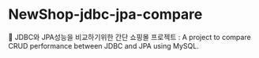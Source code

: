# NewShop-jdbc-jpa-compare
👀 JDBC와 JPA성능을 비교하기위한 간단 쇼핑몰 프로젝트 : A project to compare CRUD performance between JDBC and JPA using MySQL.
